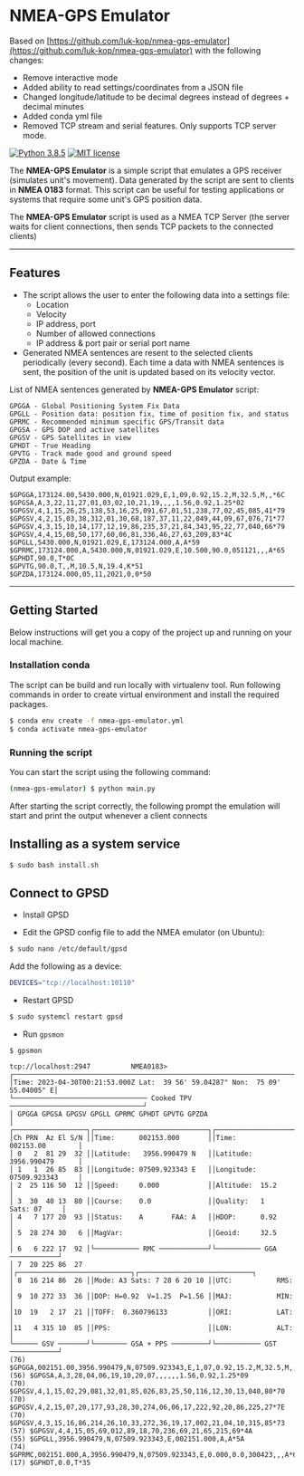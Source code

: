 # NMEA-GPS Emulator

Based on [https://github.com/luk-kop/nmea-gps-emulator](https://github.com/luk-kop/nmea-gps-emulator)
with the following changes:
* Remove interactive mode
* Added ability to read settings/coordinates from a JSON file
* Changed longitude/latitude to be decimal degrees instead of degrees + decimal minutes
* Added conda yml file
* Removed TCP stream and serial features. Only supports TCP server mode.

[![Python 3.8.5](https://img.shields.io/badge/python-3.8.5-blue.svg)](https://www.python.org/downloads/release/python-385/)
[![MIT license](https://img.shields.io/badge/License-MIT-blue.svg)](https://lbesson.mit-license.org/)

The **NMEA-GPS Emulator** is a simple script that emulates a GPS receiver (simulates
unit's movement). Data generated by the script are sent to clients in **NMEA 0183** format. 
This script can be useful for testing applications or systems that require some unit's GPS
position data.

The **NMEA-GPS Emulator** script is used as a NMEA TCP Server (the server waits for client
connections, then sends TCP packets to the connected clients)
***
## Features
- The script allows the user to enter the following data into a settings file:
  - Location
  - Velocity
  - IP address, port
  - Number of allowed connections
  - IP address & port pair or serial port name
- Generated NMEA sentences are resent to the selected clients periodically (every second). 
Each time a data with NMEA sentences is sent, the position of the unit is updated based on 
its velocity vector.

List of NMEA sentences generated by **NMEA-GPS Emulator** script:
```
GPGGA - Global Positioning System Fix Data
GPGLL - Position data: position fix, time of position fix, and status
GPRMC - Recommended minimum specific GPS/Transit data
GPGSA - GPS DOP and active satellites
GPGSV - GPS Satellites in view
GPHDT - True Heading
GPVTG - Track made good and ground speed
GPZDA - Date & Time
```
Output example:
```
$GPGGA,173124.00,5430.000,N,01921.029,E,1,09,0.92,15.2,M,32.5,M,,*6C
$GPGSA,A,3,22,11,27,01,03,02,10,21,19,,,,1.56,0.92,1.25*02
$GPGSV,4,1,15,26,25,138,53,16,25,091,67,01,51,238,77,02,45,085,41*79
$GPGSV,4,2,15,03,38,312,01,30,68,187,37,11,22,049,44,09,67,076,71*77
$GPGSV,4,3,15,10,14,177,12,19,86,235,37,21,84,343,95,22,77,040,66*79
$GPGSV,4,4,15,08,50,177,60,06,81,336,46,27,63,209,83*4C
$GPGLL,5430.000,N,01921.029,E,173124.000,A,A*59
$GPRMC,173124.000,A,5430.000,N,01921.029,E,10.500,90.0,051121,,,A*65
$GPHDT,90.0,T*0C
$GPVTG,90.0,T,,M,10.5,N,19.4,K*51
$GPZDA,173124.000,05,11,2021,0,0*50
```

***
## Getting Started

Below instructions will get you a copy of the project up and running on your local machine.

### Installation conda
The script can be build and run locally with virtualenv tool. Run following commands in order to create virtual environment and install the required packages.
```bash
$ conda env create -f nmea-gps-emulator.yml
$ conda activate nmea-gps-emulator
```

### Running the script
You can start the script using the following command:
```bash
(nmea-gps-emulator) $ python main.py
```

After starting the script correctly, the following prompt the emulation will start and
print the output whenever a client connects

## Installing as a system service
```bash
$ sudo bash install.sh
```

## Connect to GPSD

* Install GPSD

* Edit the GPSD config file to add the NMEA emulator (on Ubuntu):
```bash
$ sudo nano /etc/default/gpsd
```
Add the following as a device:
```bash
DEVICES="tcp://localhost:10110"
```

* Restart GPSD
```bash
$ sudo systemcl restart gpsd
```

* Run `gpsmon`
```text
$ gpsmon

tcp://localhost:2947          NMEA0183>
┌──────────────────────────────────────────────────────────────────────────────┐
│Time: 2023-04-30T00:21:53.000Z Lat:  39 56' 59.04287" Non:  75 09' 55.04005" E│
└───────────────────────────────── Cooked TPV ─────────────────────────────────┘
│ GPGGA GPGSA GPGSV GPGLL GPRMC GPHDT GPVTG GPZDA                              │
┌──────────────────┐┌────────────────────────────┐┌────────────────────────────┐
│Ch PRN  Az El S/N ││Time:      002153.000       ││Time:      002153.00        │
│ 0   2  81 29  32 ││Latitude:   3956.990479 N   ││Latitude:  3956.990479      │
│ 1   1  26 85  83 ││Longitude: 07509.923343 E   ││Longitude: 07509.923343     │
│ 2  25 116 50  12 ││Speed:     0.000            ││Altitude:  15.2             │
│ 3  30  40 13  80 ││Course:    0.0              ││Quality:   1   Sats: 07     │
│ 4   7 177 20  93 ││Status:    A       FAA: A   ││HDOP:      0.92             │
│ 5  28 274 30   6 ││MagVar:                     ││Geoid:     32.5             │
│ 6   6 222 17  92 │└─────────── RMC ────────────┘└─────────── GGA ────────────┘
│ 7  20 225 86  27 │┌────────────────────────────┐┌────────────────────────────┐
│ 8  16 214 86  26 ││Mode: A3 Sats: 7 28 6 20 10 ││UTC:           RMS:         │
│ 9  10 272 33  36 ││DOP: H=0.92  V=1.25  P=1.56 ││MAJ:           MIN:         │
│10  19   2 17  21 ││TOFF:  0.360796133          ││ORI:           LAT:         │
│11   4 315 10  85 ││PPS:                        ││LON:           ALT:         │
└────── GSV ───────┘└──────── GSA + PPS ─────────┘└─────────── GST ────────────┘
(76) $GPGGA,002151.00,3956.990479,N,07509.923343,E,1,07,0.92,15.2,M,32.5,M,,*61
(56) $GPGSA,A,3,28,04,06,19,10,20,07,,,,,,1.56,0.92,1.25*09
(70) $GPGSV,4,1,15,02,29,081,32,01,85,026,83,25,50,116,12,30,13,040,80*70
(70) $GPGSV,4,2,15,07,20,177,93,28,30,274,06,06,17,222,92,20,86,225,27*7E
(70) $GPGSV,4,3,15,16,86,214,26,10,33,272,36,19,17,002,21,04,10,315,85*73
(57) $GPGSV,4,4,15,05,69,012,89,18,70,236,69,21,65,215,69*4A
(55) $GPGLL,3956.990479,N,07509.923343,E,002151.000,A,A*5A
(74) $GPRMC,002151.000,A,3956.990479,N,07509.923343,E,0.000,0.0,300423,,,A*6B
(17) $GPHDT,0.0,T*35
```

